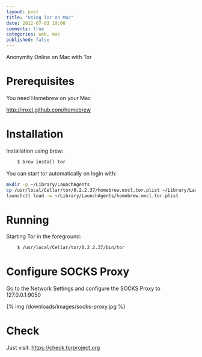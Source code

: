 ```yaml
---
layout: post
title: "Using Tor on Mac"
date: 2012-07-03 19:00
comments: true
categories: web, mac
published: false
---
```


Anonymity Online on Mac with Tor

<!-- more -->

# Prerequisites

You need Homebrew on your Mac

http://mxcl.github.com/homebrew


# Installation

Installation using brew:

``` bash
    $ brew install tor
```

You can start tor automatically on login with:

``` bash
mkdir -p ~/Library/LaunchAgents
cp /usr/local/Cellar/tor/0.2.2.37/homebrew.mxcl.tor.plist ~/Library/LaunchAgents/
launchctl load -w ~/Library/LaunchAgents/homebrew.mxcl.tor.plist
```

# Running

Starting Tor in the foreground:

``` bash
    $ /usr/local/Cellar/tor/0.2.2.37/bin/tor
```

# Configure SOCKS Proxy

Go to the Network Settings and configure the SOCKS Proxy to 127.0.0.1:9050

{% img /downloads/images/socks-proxy.jpg %}


# Check

Just visit: https://check.torproject.org
